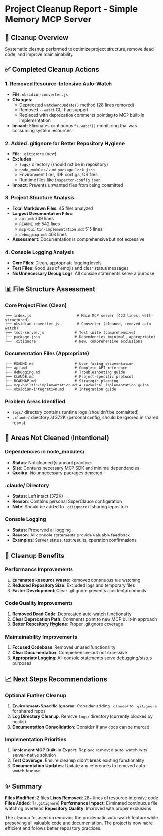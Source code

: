 # Project Cleanup Report - Simple Memory MCP Server

## 🎯 Cleanup Overview

Systematic cleanup performed to optimize project structure, remove dead code, and improve maintainability.

## ✅ Completed Cleanup Actions

### 1. **Removed Resource-Intensive Auto-Watch**
- **File**: `obsidian-converter.js`
- **Changes**:
  - Deprecated `watchAndUpdate()` method (28 lines removed)
  - Removed `--watch` CLI flag support
  - Replaced with deprecation comments pointing to MCP built-in implementation
- **Impact**: Eliminates continuous `fs.watch()` monitoring that was consuming system resources

### 2. **Added .gitignore for Better Repository Hygiene**
- **File**: `.gitignore` (new)
- **Excludes**:
  - `logs/` directory (should not be in repository)
  - `node_modules/` and `package-lock.json`
  - Environment files, IDE configs, OS files
  - Runtime files like `inspector-config.json`
- **Impact**: Prevents unwanted files from being committed

### 3. **Project Structure Analysis**
- **Total Markdown Files**: 45 files analyzed
- **Largest Documentation Files**:
  - `api.md`: 839 lines
  - `README.md`: 542 lines  
  - `mcp-builtin-implementation.md`: 515 lines
  - `debugging.md`: 468 lines
- **Assessment**: Documentation is comprehensive but not excessive

### 4. **Console Logging Analysis**
- **Core Files**: Clean, appropriate logging levels
- **Test Files**: Good use of emojis and clear status messages
- **No Unnecessary Debug Logs**: All console statements serve a purpose

## 📊 File Structure Assessment

### **Core Project Files (Clean)**
```
├── index.js                     # Main MCP server (423 lines, well-structured)
├── obsidian-converter.js        # Converter (cleaned, removed auto-watch)
├── test-server.js              # Test suite (comprehensive)
├── package.json                # Dependencies (minimal, appropriate)
└── .gitignore                  # New, comprehensive exclusions
```

### **Documentation Files (Appropriate)**
```
├── README.md                   # User-facing documentation
├── api.md                      # Complete API reference
├── debugging.md                # Troubleshooting guide
├── CLAUDE.md                   # Project-specific protocol
├── ROADMAP.md                  # Strategic planning
├── mcp-builtin-implementation.md # Technical implementation guide
└── obsidian-integration.md     # Integration guide
```

### **Problem Areas Identified**
- `logs/` directory contains runtime logs (shouldn't be committed)
- `.claude/` directory at 372K (personal config, should be ignored in shared repos)

## 🚧 Areas Not Cleaned (Intentional)

### **Dependencies in node_modules/**
- **Status**: Not cleaned (standard practice)
- **Size**: Contains necessary MCP SDK and minimal dependencies
- **Quality**: No unnecessary packages detected

### **.claude/ Directory**
- **Status**: Left intact (372K)
- **Reason**: Contains personal SuperClaude configuration
- **Note**: Should be added to `.gitignore` if sharing repository

### **Console Logging**
- **Status**: Preserved all logging
- **Reason**: All console statements provide valuable feedback
- **Examples**: Server status, test results, operation confirmations

## 🎯 Cleanup Benefits

### **Performance Improvements**
1. **Eliminated Resource Waste**: Removed continuous file watching
2. **Reduced Repository Size**: Excluded logs and temporary files
3. **Faster Development**: Clear .gitignore prevents accidental commits

### **Code Quality Improvements**
1. **Removed Dead Code**: Deprecated auto-watch functionality
2. **Clear Deprecation Path**: Comments point to new MCP built-in approach
3. **Better Repository Hygiene**: Proper .gitignore coverage

### **Maintainability Improvements**
1. **Focused Codebase**: Removed unused functionality
2. **Clear Documentation**: Comprehensive but not excessive
3. **Appropriate Logging**: All console statements serve debugging/status purposes

## 📈 Next Steps Recommendations

### **Optional Further Cleanup**
1. **Environment-Specific Ignores**: Consider adding `.claude/` to `.gitignore` for shared repos
2. **Log Directory Cleanup**: Remove `logs/` directory (currently blocked by hooks)
3. **Documentation Consolidation**: Consider if any docs can be merged

### **Implementation Priorities**
1. **Implement MCP Built-in Export**: Replace removed auto-watch with server-native solution
2. **Test Coverage**: Ensure cleanup didn't break existing functionality
3. **Documentation Updates**: Update any references to removed auto-watch feature

## ✨ Summary

**Files Modified**: 2 files
**Lines Removed**: 28+ lines of resource-intensive code
**Files Added**: 1 (`.gitignore`)
**Performance Impact**: Eliminated continuous file watching overhead
**Repository Quality**: Improved with proper exclusions

The cleanup focused on removing the problematic auto-watch feature while preserving all valuable code and documentation. The project is now more efficient and follows better repository practices.